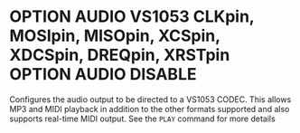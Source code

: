 # OPTION AUDIO VS1053 CLKpin, MOSIpin, MISOpin, XCSpin, XDCSpin, DREQpin, XRSTpin <br> OPTION AUDIO DISABLE

Configures the audio output to be directed to a VS1053 CODEC. This allows MP3 and MIDI playback in addition to the other formats
supported and also supports real-time MIDI output. See the `PLAY` command for more details

